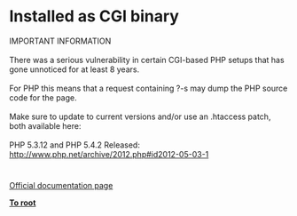 # Installed as CGI binary




<div class="phpcode"><span class="html">
IMPORTANT INFORMATION<br><br>There was a serious vulnerability in certain CGI-based PHP setups that has gone unnoticed for at least 8 years.<br><br>For PHP this means that a request containing ?-s may dump the PHP source code for the page.<br><br>Make sure to update to current versions and/or use an .htaccess patch, both available here:<br><br>PHP 5.3.12 and PHP 5.4.2 Released:<br><a href="http://www.php.net/archive/2012.php#id2012-05-03-1" rel="nofollow" target="_blank">http://www.php.net/archive/2012.php#id2012-05-03-1</a></span>
</div>
  

#

[Official documentation page](https://www.php.net/manual/en/security.cgi-bin.php)

**[To root](/)**